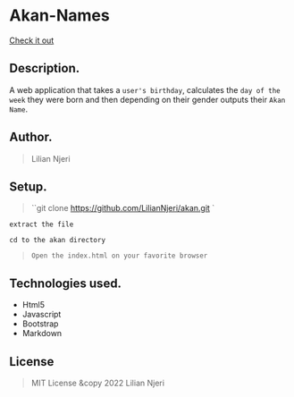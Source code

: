 # Akan-Names
[Check it out](https://liliannjeri.github.io/akan/)

## Description.
A web application that takes a ``user's birthday``, calculates the ``day of the week`` they were born and then depending on their gender outputs their ``Akan Name``. 

## Author.
 > Lilian Njeri

 ## Setup.
 > ``git clone https://github.com/LilianNjeri/akan.git `
 
 ``extract the file``
 
 ``cd to the akan directory``
 
 > ``Open the index.html on your favorite browser``

 ## Technologies used.
  * Html5
  * Javascript
  * Bootstrap
  * Markdown

## License
> MIT License &copy 2022 Lilian Njeri